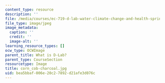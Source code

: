 ```yaml
---
content_type: resource
description: ''
file: /media/courses/ec-719-d-lab-water-climate-change-and-health-spring-2019/bea5bbaf006e20c27892d21afe3d076c_corn_cob-charcoal.jpg
file_type: image/jpeg
image_metadata:
  caption: ''
  credit: ''
  image-alt: ''
learning_resource_types: []
ocw_type: OCWImage
parent_title: What is D-Lab?
parent_type: CourseSection
resourcetype: Image
title: corn_cob-charcoal.jpg
uid: bea5bbaf-006e-20c2-7892-d21afe3d076c
---
```

